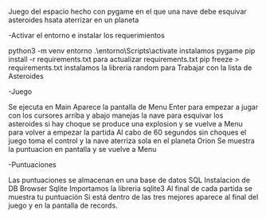 Juego del espacio hecho con pygame en el que una nave debe esquivar asteroides hsata aterrizar en un planeta


-Activar el entorno e instalar los requerimientos

python3 -m venv entorno
.\entorno\Scripts\activate
instalamos pygame
pip install -r requirements.txt
para actualizar requirements.txt pip freeze > requirements.txt
instalamos la libreria random para Trabajar con la lista de Asteroides

-Juego

Se ejecuta en Main
Aparece la pantalla de Menu
Enter para empezar a jugar
con los cursores arriba y abajo manejas la nave para esquivar los asteroides
si hay choque se produce una explosion y se vuelve a Menu para volver a empezar la partida
Al cabo de 60 segundos sin choques el juego toma el control y la nave aterriza sola en el planeta Orion
Se muestra la puntuacion en pantalla y se vuelve a Menu

-Puntuaciones

Las puntuaciones se almacenan en una base de datos SQL
Instalacion de DB Browser Sqlite
Importamos la libreria sqlite3
Al final de cada partida se muestra tu puntuación
Si está dentro de las tres mejores aparece al final del juego
y en la pantalla de records.








